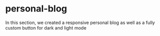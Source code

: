# personal-blog
In this section, we created a responsive personal blog as well as a fully custom button for dark and light mode
